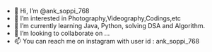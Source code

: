- 👋 Hi, I’m @ank_soppi_768
- 👀 I’m interested in Photography,Videography,Codings,etc
- 🌱 I’m currently learning Java, Python, solving DSA and Algorithm.
- 💞️ I’m looking to collaborate on ...
- 📫 You can reach me on instagram with user id : ank_soppi_768

<!---
anksoppi546/anksoppi546 is a ✨ special ✨ repository because its `README.md` (this file) appears on your GitHub profile.
You can click the Preview link to take a look at your changes.
--->
